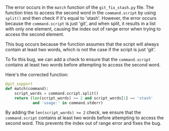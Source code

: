 The error occurs in the `match` function of the `git_fix_stash.py` file. The function tries to access the second word in the `command.script` by using `split()` and then check if it's equal to 'stash'. However, the error occurs because the `command.script` is just 'git', and when split, it results in a list with only one element, causing the index out of range error when trying to access the second element.

This bug occurs because the function assumes that the script will always contain at least two words, which is not the case if the script is just 'git'.

To fix this bug, we can add a check to ensure that the `command.script` contains at least two words before attempting to access the second word.

Here's the corrected function:

```python
@git_support
def match(command):
    script_words = command.script.split()
    return (len(script_words) >= 2 and script_words[1] == 'stash'
            and 'usage:' in command.stderr)
```

By adding the `len(script_words) >= 2` check, we ensure that the `command.script` contains at least two words before attempting to access the second word. This prevents the index out of range error and fixes the bug.